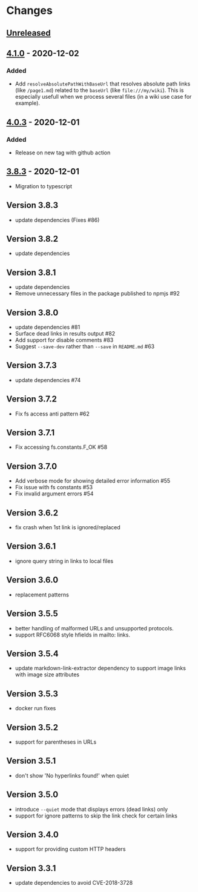 # Changes

## [Unreleased][]

## [4.1.0][] - 2020-12-02

### Added

- Add `resolveAbsolutePathWithBaseUrl` that resolves absolute path links (like `/page1.md`) related to the `baseUrl` (like `file:///my/wiki`). This is especially usefull when we process several files (in a wiki use case for example).

## [4.0.3][] - 2020-12-01

### Added

- Release on new tag with github action

## [3.8.3][] - 2020-12-01

- Migration to typescript

## Version 3.8.3

* update dependencies (Fixes #86)

## Version 3.8.2

* update dependencies

## Version 3.8.1

* update dependencies
* Remove unnecessary files in the package published to npmjs #92

## Version 3.8.0

* update dependencies #81
* Surface dead links in results output #82
* Add support for disable comments #83
* Suggest `--save-dev` rather than `--save` in `README.md` #63

## Version 3.7.3

* update dependencies #74

## Version 3.7.2

* Fix fs access anti pattern #62

## Version 3.7.1

* Fix accessing fs.constants.F_OK #58

## Version 3.7.0

* Add verbose mode for showing detailed error information #55
* Fix issue with fs constants #53
* Fix invalid argument errors #54

## Version 3.6.2

* fix crash when 1st link is ignored/replaced

## Version 3.6.1

* ignore query string in links to local files

## Version 3.6.0

* replacement patterns

## Version 3.5.5

* better handling of malformed URLs and unsupported protocols.
* support RFC6068 style hfields in mailto: links.

## Version 3.5.4

* update markdown-link-extractor dependency to support image links with image size attributes

## Version 3.5.3

* docker run fixes

## Version 3.5.2

* support for parentheses in URLs

## Version 3.5.1

* don't show 'No hyperlinks found!' when quiet

## Version 3.5.0

* introduce `--quiet` mode that displays errors (dead links) only
* support for ignore patterns to skip the link check for certain links

## Version 3.4.0

* support for providing custom HTTP headers

## Version 3.3.1

* update dependencies to avoid CVE-2018-3728


[Unreleased]: https://github.com/boillodmanuel/markdown-link-check/compare/v4.1.0...HEAD
[4.1.0]: https://github.com/boillodmanuel/markdown-link-check/compare/v4.0.3...v4.1.0
[4.0.3]: https://github.com/boillodmanuel/markdown-link-check/compare/v4.0.2...v4.0.3
[4.0.2]: https://github.com/boillodmanuel/markdown-link-check/compare/v4.0.1...v4.0.2
[4.0.1]: https://github.com/boillodmanuel/markdown-link-check/compare/v4.0.0...v4.0.1
[4.0.0]: https://github.com/boillodmanuel/markdown-link-check/compare/v3.8.3...v4.0.0
[3.8.3]: https://github.com/boillodmanuel/markdown-link-check/tree/v3.8.3